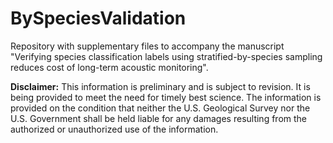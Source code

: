 # BySpeciesValidation

Repository with supplementary files to accompany the manuscript "Verifying species classification labels using stratified-by-species sampling reduces cost of long-term acoustic monitoring". 

**Disclaimer:**  This information is preliminary and is subject to revision. It is being provided to meet the need for timely best science.
The information is provided on the condition that neither the U.S. Geological Survey nor the U.S. Government shall be
held liable for any damages resulting from the authorized or unauthorized use of the information.
